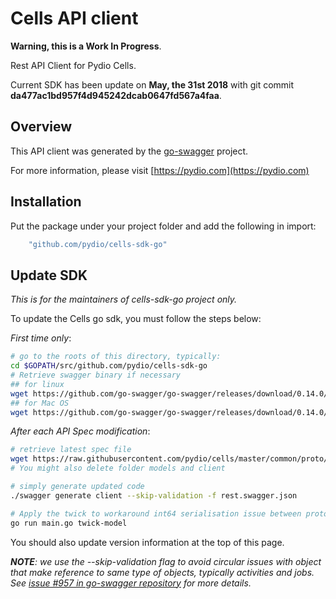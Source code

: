# Cells API client

**Warning, this is a Work In Progress**.

Rest API Client for Pydio Cells.

Current SDK has been update on **May, the 31st 2018** with git commit **da477ac1bd957f4d945242dcab0647fd567a4faa**.

## Overview

This API client was generated by the [go-swagger](https://github.com/go-swagger/go-swagger) project.

For more information, please visit [https://pydio.com](https://pydio.com)

## Installation

Put the package under your project folder and add the following in import:

```go
    "github.com/pydio/cells-sdk-go"
```

## Update SDK

_This is for the maintainers of cells-sdk-go project only._

To update the Cells go sdk, you must follow the steps below:

_First time only_:

```sh
# go to the roots of this directory, typically:
cd $GOPATH/src/github.com/pydio/cells-sdk-go
# Retrieve swagger binary if necessary
## for linux
wget https://github.com/go-swagger/go-swagger/releases/download/0.14.0/swagger_linux_amd64 
## for Mac OS
wget https://github.com/go-swagger/go-swagger/releases/download/0.14.0/swagger_darwin_amd64
```

_After each API Spec modification_:

```sh
# retrieve latest spec file
wget https://raw.githubusercontent.com/pydio/cells/master/common/proto/rest/rest.swagger.json
# You might also delete folder models and client 

# simply generate updated code
./swagger generate client --skip-validation -f rest.swagger.json

# Apply the twick to workaround int64 serialisation issue between protobuf and swagger
go run main.go twick-model
```

You should also update version information at the top of this page.

_**NOTE**: we use the --skip-validation flag to avoid circular issues with object that make reference to same type of objects, typically activities and jobs. See [issue #957 in go-swagger repository](https://github.com/go-swagger/go-swagger/issues/957) for more details._
